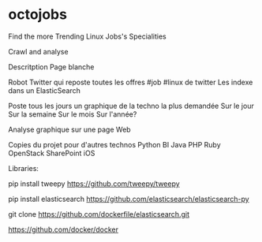 octojobs
========

Find the more Trending Linux Jobs's Specialities

Crawl and analyse 

Descritption
Page blanche  

Robot Twitter qui reposte toutes les offres #job #linux de twitter
Les indexe dans un ElasticSearch

Poste tous les jours un graphique de la techno la plus demandée
	Sur le jour
	Sur la semaine
	Sur le mois
	Sur l'année?
 
Analyse graphique sur une page Web
 
Copies du projet pour d'autres technos
	Python
	BI
	Java
	PHP
	Ruby
	OpenStack
	SharePoint
	iOS


Libraries:

pip install tweepy
https://github.com/tweepy/tweepy

pip install elasticsearch
https://github.com/elasticsearch/elasticsearch-py

git clone https://github.com/dockerfile/elasticsearch.git

https://github.com/docker/docker